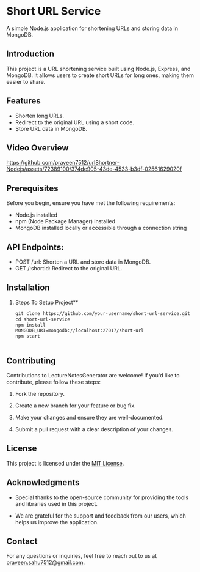# Short URL Service

A simple Node.js application for shortening URLs and storing data in MongoDB.

## Introduction

This project is a URL shortening service built using Node.js, Express, and MongoDB. It allows users to create short URLs for long ones, making them easier to share.

## Features

- Shorten long URLs.
- Redirect to the original URL using a short code.
- Store URL data in MongoDB.

 
## Video Overview



https://github.com/praveen7512/urlShortner-Nodejs/assets/72389100/374de905-43de-4533-b3df-02561629020f



## Prerequisites

Before you begin, ensure you have met the following requirements:

- Node.js installed
- npm (Node Package Manager) installed
- MongoDB installed locally or accessible through a connection string

## API Endpoints:

 - POST /url: Shorten a URL and store data in MongoDB.
 - GET /:shortId: Redirect to the original URL.

## Installation

1. Steps To Setup Project**

   ```markdown
   git clone https://github.com/your-username/short-url-service.git
   cd short-url-service
   npm install
   MONGODB_URI=mongodb://localhost:27017/short-url
   npm start



## Contributing

Contributions to LectureNotesGenerator are welcome! If you'd like to contribute, please follow these steps:

1. Fork the repository.

2. Create a new branch for your feature or bug fix.

3. Make your changes and ensure they are well-documented.

4. Submit a pull request with a clear description of your changes.

## License

This project is licensed under the [MIT License](LICENSE).

## Acknowledgments

- Special thanks to the open-source community for providing the tools and libraries used in this project.

- We are grateful for the support and feedback from our users, which helps us improve the application.

## Contact

For any questions or inquiries, feel free to reach out to us at [praveen.sahu7512@gmail.com](mailto:praveen.sahu7512@gmail.com).






   
